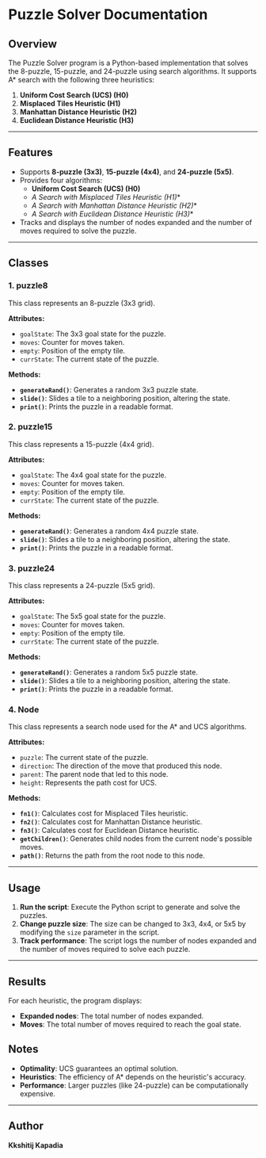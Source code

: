 # Puzzle Solver Documentation

## Overview
The Puzzle Solver program is a Python-based implementation that solves the 8-puzzle, 15-puzzle, and 24-puzzle using search algorithms. It supports A* search with the following three heuristics:

1. **Uniform Cost Search (UCS) (H0)**
2. **Misplaced Tiles Heuristic (H1)**
3. **Manhattan Distance Heuristic (H2)**
4. **Euclidean Distance Heuristic (H3)**

---

## Features
- Supports **8-puzzle (3x3)**, **15-puzzle (4x4)**, and **24-puzzle (5x5)**.
- Provides four algorithms:
  - **Uniform Cost Search (UCS) (H0)**
  - **A* Search with Misplaced Tiles Heuristic (H1)**
  - **A* Search with Manhattan Distance Heuristic (H2)**
  - **A* Search with Euclidean Distance Heuristic (H3)**
- Tracks and displays the number of nodes expanded and the number of moves required to solve the puzzle.

---

## Classes

### 1. **puzzle8**
This class represents an 8-puzzle (3x3 grid).

**Attributes:**
- `goalState`: The 3x3 goal state for the puzzle.
- `moves`: Counter for moves taken.
- `empty`: Position of the empty tile.
- `currState`: The current state of the puzzle.

**Methods:**
- **`generateRand()`**: Generates a random 3x3 puzzle state.
- **`slide()`**: Slides a tile to a neighboring position, altering the state.
- **`print()`**: Prints the puzzle in a readable format.

### 2. **puzzle15**
This class represents a 15-puzzle (4x4 grid).

**Attributes:**
- `goalState`: The 4x4 goal state for the puzzle.
- `moves`: Counter for moves taken.
- `empty`: Position of the empty tile.
- `currState`: The current state of the puzzle.

**Methods:**
- **`generateRand()`**: Generates a random 4x4 puzzle state.
- **`slide()`**: Slides a tile to a neighboring position, altering the state.
- **`print()`**: Prints the puzzle in a readable format.

### 3. **puzzle24**
This class represents a 24-puzzle (5x5 grid).

**Attributes:**
- `goalState`: The 5x5 goal state for the puzzle.
- `moves`: Counter for moves taken.
- `empty`: Position of the empty tile.
- `currState`: The current state of the puzzle.

**Methods:**
- **`generateRand()`**: Generates a random 5x5 puzzle state.
- **`slide()`**: Slides a tile to a neighboring position, altering the state.
- **`print()`**: Prints the puzzle in a readable format.

### 4. **Node**
This class represents a search node used for the A* and UCS algorithms.

**Attributes:**
- `puzzle`: The current state of the puzzle.
- `direction`: The direction of the move that produced this node.
- `parent`: The parent node that led to this node.
- `height`: Represents the path cost for UCS.

**Methods:**
- **`fn1()`**: Calculates cost for Misplaced Tiles heuristic.
- **`fn2()`**: Calculates cost for Manhattan Distance heuristic.
- **`fn3()`**: Calculates cost for Euclidean Distance heuristic.
- **`getChildren()`**: Generates child nodes from the current node's possible moves.
- **`path()`**: Returns the path from the root node to this node.

---

## Usage

1. **Run the script**: Execute the Python script to generate and solve the puzzles.
2. **Change puzzle size**: The size can be changed to 3x3, 4x4, or 5x5 by modifying the `size` parameter in the script.
3. **Track performance**: The script logs the number of nodes expanded and the number of moves required to solve each puzzle.

---

## Results
For each heuristic, the program displays:
- **Expanded nodes**: The total number of nodes expanded.
- **Moves**: The total number of moves required to reach the goal state.


## Notes
- **Optimality**: UCS guarantees an optimal solution.
- **Heuristics**: The efficiency of A* depends on the heuristic's accuracy.
- **Performance**: Larger puzzles (like 24-puzzle) can be computationally expensive.

---

## Author
**Kkshitij Kapadia**  


